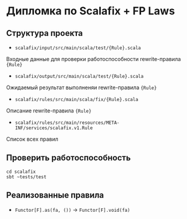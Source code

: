 # Дипломка по Scalafix + FP Laws

## Структура проекта

- `scalafix/input/src/main/scala/test/{Rule}.scala`

Входные данные для проверки работоспособности rewrite-правила `{Rule}`

- `scalafix/output/src/main/scala/test/{Rule}.scala`

Ожидаемый результат выполненяи rewrite-правила `{Rule}`

- `scalafix/rules/src/main/scala/fix/{Rule}.scala`

Описание rewrite-правила `{Rule}`

- `scalafix/rules/src/main/resources/META-INF/services/scalafix.v1.Rule`

Список всех правил

## Проверить работоспособность

~~~
cd scalafix
sbt ~tests/test
~~~

## Реализованные правила

- `Functor[F].as(fa, ())` -> `Functor[F].void(fa)`
